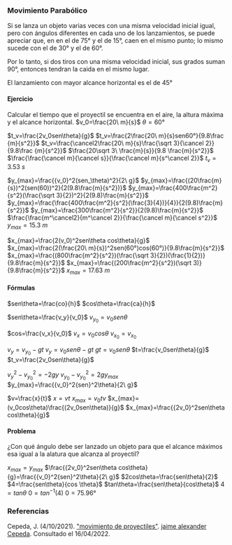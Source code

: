 ### Movimiento Parabólico
Si se lanza un objeto varias veces con una misma velocidad inicial igual, pero con ángulos diferentes en cada uno de los lanzamientos, se puede apreciar que, en en el de 75° y el de 15°, caen en el mismo punto; lo mismo sucede con el de 30° y el de 60°.

Por lo tanto, si dos tiros con una misma velocidad inicial, sus grados suman 90°, entonces tendran la caida en el mismo lugar.

El lanzamiento con mayor alcance horizontal es el de 45°

#### Ejercicio
Calcular el tiempo que el proyectil se encuentra en el aire, la altura máxima y el alcance horizontal.
$v_0=\frac{20\ m}{s}$
$\theta=60°$

$t_v=\frac{2v_0sen\theta}{g}$
$t_v=\frac{2\frac{20\ m}{s}sen60°}{9.8\frac {m}{s^2}}$
$t_v=\frac{\cancel2\frac{20\ m}{s}\frac{\sqrt 3}{\cancel 2}}{9.8\frac {m}{s^2}}$
$\frac{20\sqrt 3\ \frac{m}{s}}{9.8 \frac{m}{s^2}}$	$\frac{\frac{\cancel m}{\cancel s}}{\frac{\cancel m}{s^\cancel 2}}$
$t_v=3.53\ s$

$y_{max}=\frac{{v_0}^2(sen_\theta)^2}{2\ g}$
$y_{max}=\frac{(20\frac{m}{s})^2(sen(60))^2}{2(9.8\frac{m}{s^2})}$
$y_{max}=\frac{400\frac{m^2}{s^2}(\frac{\sqrt 3}{2})^2}{2(9.8)\frac{m}{s^2}}$
$y_{max}=\frac{\frac{400\frac{m^2}{s^2}(\frac{3}{4})}{4}}{2(9.8)\frac{m}{s^2}}$
$y_{max}=\frac{300\frac{m^2}{s^2}}{2(9.8)\frac{m}{s^2}}$	$\frac{\frac{m^\cancel2}{m^\cancel 2}}{\frac{\cancel m}{\cancel s^2}}$
$y_{max}=15.3\ m$

$x_{max}=\frac{2(v_0)^2sen\theta cos\theta}{g}$
$x_{max}=\frac{2(\frac{20\ m}{s})^2sen(60°)cos(60°)}{9.8\frac{m}{s^2}}$
$x_{max}=\frac{(800\frac{m^2}{s^2})(\frac{\sqrt 3}{2})(\frac{1}{2})}{9.8\frac{m}{s^2}}$
$x_{max}=\frac{(200\frac{m^2}{s^2})(\sqrt 3)}{9.8\frac{m}{s^2}}$
$x_{max}=17.63\ m$

#### Fórmulas
$sen\theta=\frac{co}{h}$
$cos\theta=\frac{ca}{h}$

$sen\theta=\frac{v_y}{v_0}$
$v_{y_0}=v_0sen\theta$

$cos=\frac{v_x}{v_0}$
$v_x=v_0cos\theta$
$v_{x_0}=v_{x_0}$

$v_y=v_{y_0}-gt$
$v_y=v_0sen\theta-gt$
$gt=v_0sen\theta$
$t=\frac{v_0sen\theta}{g}$
$t_v=\frac{2v_0sen\theta}{g}$

${v_y}^2-{v_{y_0}}^2=-2gy$
${v_{y_0}}-{v_{y_0}^2}=2gy_{max}$
$y_{max}=\frac{{v_0}^2{sen}^2\theta}{2\ g}$

$v=\frac{x}{t}$
$x=vt$
$x_{max}=v_0tv$
$x_{max}=(v_0cos\theta)\frac{(2v_0sen\theta)}{g}$
$x_{max}=\frac{{2v_0}^2sen\theta cos\theta}{g}$

#### Problema
¿Con qué ángulo debe ser lanzado un objeto para que el alcance máximos esa igual a la alatura que alcanza al proyectil?

$x_{max}=y_{max}$
$\frac{{2v_0}^2sen\theta cos\theta}{g}=\frac{{v_0}^2{sen}^2\theta}{2\ g}$
$2cos\theta=\frac{sen\theta}{2}$
$4=\frac{sen\theta}{cos \theta}$		$tan\theta=\frac{sen\theta}{cos\theta}$
$4=tan\theta$
$0={tan}^{-1}(4)$
$0=75.96°$

### Referencias
Cepeda, J. (4/10/2021). ["movimiento de proyectiles"](https://www.youtube.com/watch?v=qNRJD6jVvXY). [jaime alexander Cepeda](https://www.youtube.com/channel/UC0S0S1uHGaUM_ep094x-Ukg/featured). Consultado el 16/04/2022.
